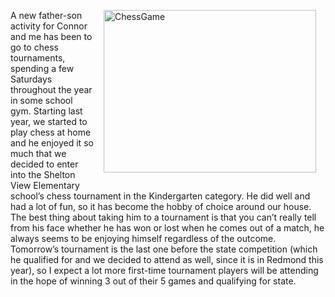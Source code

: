  <img style="border-right: 0px; border-top: 0px; margin: 0px 15px 15px; border-left: 0px; border-bottom: 0px" height="260" alt="ChessGame" src="http://duncanmackenzie.net/images/a3e539b1-14d6-4aee-a52c-cc5d5107d1bb.jpg" width="340" align="right" border="0" />A new father-son activity for Connor and me has been to go to chess tournaments, spending a few Saturdays throughout the year in some school gym. Starting last year, we started to play chess at home and he enjoyed it so much that we decided to enter into the Shelton View Elementary school&#8217;s chess tournament in the Kindergarten category. He did well and had a lot of fun, so it has become the hobby of choice around our house. The best thing about taking him to a tournament is that you can&#8217;t really tell from his face whether he has won or lost when he comes out of a match, he always seems to be enjoying himself regardless of the outcome. Tomorrow&#8217;s tournament is the last one before the state competition (which he qualified for and we decided to attend as well, since it is in Redmond this year), so I expect a lot more first-time tournament players will be attending in the hope of winning 3 out of their 5 games and qualifying for state.